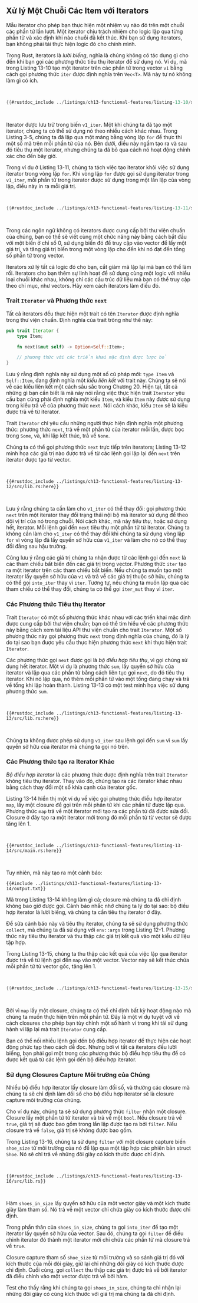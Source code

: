 ## Xử lý Một Chuỗi Các Item với Iterators

Mẫu iterator cho phép bạn thực hiện một nhiệm vụ nào đó trên một chuỗi các phần
tử lần lượt. Một iterator chịu trách nhiệm cho logic lặp qua từng phần tử và xác
định khi nào chuỗi đã kết thúc. Khi bạn sử dụng iterators, bạn không phải tái
thực hiện logic đó cho chính mình.

Trong Rust, iterators là _lười biếng_, nghĩa là chúng không có tác dụng gì cho
đến khi bạn gọi các phương thức tiêu thụ iterator để sử dụng nó. Ví dụ, mã trong
Listing 13-10 tạo một iterator trên các phần tử trong vector `v1` bằng cách gọi
phương thức `iter` được định nghĩa trên `Vec<T>`. Mã này tự nó không làm gì có
ích.

<Listing number="13-10" file-name="src/main.rs" caption="Tạo một iterator">

```rust
{{#rustdoc_include ../listings/ch13-functional-features/listing-13-10/src/main.rs:here}}
```

</Listing>

Iterator được lưu trữ trong biến `v1_iter`. Một khi chúng ta đã tạo một
iterator, chúng ta có thể sử dụng nó theo nhiều cách khác nhau. Trong Listing
3-5, chúng ta đã lặp qua một mảng bằng vòng lặp `for` để thực thi một số mã trên
mỗi phần tử của nó. Bên dưới, điều này ngầm tạo ra và sau đó tiêu thụ một
iterator, nhưng chúng ta đã bỏ qua cách nó hoạt động chính xác cho đến bây giờ.

Trong ví dụ ở Listing 13-11, chúng ta tách việc tạo iterator khỏi việc sử dụng
iterator trong vòng lặp `for`. Khi vòng lặp `for` được gọi sử dụng iterator
trong `v1_iter`, mỗi phần tử trong iterator được sử dụng trong một lần lặp của
vòng lặp, điều này in ra mỗi giá trị.

<Listing number="13-11" file-name="src/main.rs" caption="Sử dụng một iterator trong vòng lặp `for`">

```rust
{{#rustdoc_include ../listings/ch13-functional-features/listing-13-11/src/main.rs:here}}
```

</Listing>

Trong các ngôn ngữ không có iterators được cung cấp bởi thư viện chuẩn của
chúng, bạn có thể sẽ viết cùng một chức năng này bằng cách bắt đầu với một biến
ở chỉ số 0, sử dụng biến đó để truy cập vào vector để lấy một giá trị, và tăng
giá trị biến trong một vòng lặp cho đến khi nó đạt đến tổng số phần tử trong
vector.

Iterators xử lý tất cả logic đó cho bạn, cắt giảm mã lặp lại mà bạn có thể làm
rối. Iterators cho bạn thêm sự linh hoạt để sử dụng cùng một logic với nhiều
loại chuỗi khác nhau, không chỉ các cấu trúc dữ liệu mà bạn có thể truy cập theo
chỉ mục, như vectors. Hãy xem cách iterators làm điều đó.

### Trait `Iterator` và Phương thức `next`

Tất cả iterators đều thực hiện một trait có tên `Iterator` được định nghĩa trong
thư viện chuẩn. Định nghĩa của trait trông như thế này:

```rust
pub trait Iterator {
    type Item;

    fn next(&mut self) -> Option<Self::Item>;

    // phương thức với các triển khai mặc định được lược bỏ
}
```

Lưu ý rằng định nghĩa này sử dụng một số cú pháp mới: `type Item` và
`Self::Item`, đang định nghĩa một _kiểu liên kết_ với trait này. Chúng ta sẽ nói
về các kiểu liên kết một cách sâu sắc trong Chương 20. Hiện tại, tất cả những gì
bạn cần biết là mã này nói rằng việc thực hiện trait `Iterator` yêu cầu bạn cũng
phải định nghĩa một kiểu `Item`, và kiểu `Item` này được sử dụng trong kiểu trả
về của phương thức `next`. Nói cách khác, kiểu `Item` sẽ là kiểu được trả về từ
iterator.

Trait `Iterator` chỉ yêu cầu những người thực hiện định nghĩa một phương thức:
phương thức `next`, trả về một phần tử của iterator mỗi lần, được bọc trong
`Some`, và, khi lặp kết thúc, trả về `None`.

Chúng ta có thể gọi phương thức `next` trực tiếp trên iterators; Listing 13-12
minh họa các giá trị nào được trả về từ các lệnh gọi lặp lại đến `next` trên
iterator được tạo từ vector.

<Listing number="13-12" file-name="src/lib.rs" caption="Gọi phương thức `next` trên một iterator">

```rust,noplayground
{{#rustdoc_include ../listings/ch13-functional-features/listing-13-12/src/lib.rs:here}}
```

</Listing>

Lưu ý rằng chúng ta cần làm cho `v1_iter` có thể thay đổi: gọi phương thức
`next` trên một iterator thay đổi trạng thái nội bộ mà iterator sử dụng để theo
dõi vị trí của nó trong chuỗi. Nói cách khác, mã này _tiêu thụ_, hoặc sử dụng
hết, iterator. Mỗi lệnh gọi đến `next` tiêu thụ một phần tử từ iterator. Chúng
ta không cần làm cho `v1_iter` có thể thay đổi khi chúng ta sử dụng vòng lặp
`for` vì vòng lặp đã lấy quyền sở hữu của `v1_iter` và làm cho nó có thể thay
đổi đằng sau hậu trường.

Cũng lưu ý rằng các giá trị chúng ta nhận được từ các lệnh gọi đến `next` là các
tham chiếu bất biến đến các giá trị trong vector. Phương thức `iter` tạo ra một
iterator trên các tham chiếu bất biến. Nếu chúng ta muốn tạo một iterator lấy
quyền sở hữu của `v1` và trả về các giá trị thuộc sở hữu, chúng ta có thể gọi
`into_iter` thay vì `iter`. Tương tự, nếu chúng ta muốn lặp qua các tham chiếu
có thể thay đổi, chúng ta có thể gọi `iter_mut` thay vì `iter`.

### Các Phương thức Tiêu thụ Iterator

Trait `Iterator` có một số phương thức khác nhau với các triển khai mặc định
được cung cấp bởi thư viện chuẩn; bạn có thể tìm hiểu về các phương thức này
bằng cách xem tài liệu API thư viện chuẩn cho trait `Iterator`. Một số phương
thức này gọi phương thức `next` trong định nghĩa của chúng, đó là lý do tại sao
bạn được yêu cầu thực hiện phương thức `next` khi thực hiện trait `Iterator`.

Các phương thức gọi `next` được gọi là _bộ điều hợp tiêu thụ_, vì gọi chúng sử
dụng hết iterator. Một ví dụ là phương thức `sum`, lấy quyền sở hữu của iterator
và lặp qua các phần tử bằng cách liên tục gọi `next`, do đó tiêu thụ iterator.
Khi nó lặp qua, nó thêm mỗi phần tử vào một tổng đang chạy và trả về tổng khi
lặp hoàn thành. Listing 13-13 có một test minh họa việc sử dụng phương thức
`sum`.

<Listing number="13-13" file-name="src/lib.rs" caption="Gọi phương thức `sum` để lấy tổng của tất cả các phần tử trong iterator">

```rust,noplayground
{{#rustdoc_include ../listings/ch13-functional-features/listing-13-13/src/lib.rs:here}}
```

</Listing>

Chúng ta không được phép sử dụng `v1_iter` sau lệnh gọi đến `sum` vì `sum` lấy
quyền sở hữu của iterator mà chúng ta gọi nó trên.

### Các Phương thức tạo ra Iterator Khác

_Bộ điều hợp iterator_ là các phương thức được định nghĩa trên trait `Iterator`
không tiêu thụ iterator. Thay vào đó, chúng tạo ra các iterator khác nhau bằng
cách thay đổi một số khía cạnh của iterator gốc.

Listing 13-14 hiển thị một ví dụ về việc gọi phương thức điều hợp iterator
`map`, lấy một closure để gọi trên mỗi phần tử khi các phần tử được lặp qua.
Phương thức `map` trả về một iterator mới tạo ra các phần tử đã được sửa đổi.
Closure ở đây tạo ra một iterator mới trong đó mỗi phần tử từ vector sẽ được
tăng lên 1.

<Listing number="13-14" file-name="src/main.rs" caption="Gọi bộ điều hợp iterator `map` để tạo một iterator mới">

```rust,not_desired_behavior
{{#rustdoc_include ../listings/ch13-functional-features/listing-13-14/src/main.rs:here}}
```

</Listing>

Tuy nhiên, mã này tạo ra một cảnh báo:

```console
{{#include ../listings/ch13-functional-features/listing-13-14/output.txt}}
```

Mã trong Listing 13-14 không làm gì cả; closure mà chúng ta đã chỉ định không
bao giờ được gọi. Cảnh báo nhắc nhở chúng ta lý do tại sao: bộ điều hợp iterator
là lười biếng, và chúng ta cần tiêu thụ iterator ở đây.

Để sửa cảnh báo này và tiêu thụ iterator, chúng ta sẽ sử dụng phương thức
`collect`, mà chúng ta đã sử dụng với `env::args` trong Listing 12-1. Phương
thức này tiêu thụ iterator và thu thập các giá trị kết quả vào một kiểu dữ liệu
tập hợp.

Trong Listing 13-15, chúng ta thu thập các kết quả của việc lặp qua iterator
được trả về từ lệnh gọi đến `map` vào một vector. Vector này sẽ kết thúc chứa
mỗi phần tử từ vector gốc, tăng lên 1.

<Listing number="13-15" file-name="src/main.rs" caption="Gọi phương thức `map` để tạo một iterator mới, và sau đó gọi phương thức `collect` để tiêu thụ iterator mới và tạo một vector">

```rust
{{#rustdoc_include ../listings/ch13-functional-features/listing-13-15/src/main.rs:here}}
```

</Listing>

Bởi vì `map` lấy một closure, chúng ta có thể chỉ định bất kỳ hoạt động nào mà
chúng ta muốn thực hiện trên mỗi phần tử. Đây là một ví dụ tuyệt vời về cách
closures cho phép bạn tùy chỉnh một số hành vi trong khi tái sử dụng hành vi lặp
lại mà trait `Iterator` cung cấp.

Bạn có thể nối nhiều lệnh gọi đến bộ điều hợp iterator để thực hiện các hoạt
động phức tạp theo cách dễ đọc. Nhưng bởi vì tất cả iterators đều lười biếng,
bạn phải gọi một trong các phương thức bộ điều hợp tiêu thụ để có được kết quả
từ các lệnh gọi đến bộ điều hợp iterator.

### Sử dụng Closures Capture Môi trường của Chúng

Nhiều bộ điều hợp iterator lấy closure làm đối số, và thường các closure mà
chúng ta sẽ chỉ định làm đối số cho bộ điều hợp iterator sẽ là closure capture
môi trường của chúng.

Cho ví dụ này, chúng ta sẽ sử dụng phương thức `filter` nhận một closure.
Closure lấy một phần tử từ iterator và trả về một `bool`. Nếu closure trả về
`true`, giá trị sẽ được bao gồm trong lần lặp được tạo ra bởi `filter`. Nếu
closure trả về `false`, giá trị sẽ không được bao gồm.

Trong Listing 13-16, chúng ta sử dụng `filter` với một closure capture biến
`shoe_size` từ môi trường của nó để lặp qua một tập hợp các phiên bản struct
`Shoe`. Nó sẽ chỉ trả về những đôi giày có kích thước được chỉ định.

<Listing number="13-16" file-name="src/lib.rs" caption="Sử dụng phương thức `filter` với một closure capture `shoe_size`">

```rust,noplayground
{{#rustdoc_include ../listings/ch13-functional-features/listing-13-16/src/lib.rs}}
```

</Listing>

Hàm `shoes_in_size` lấy quyền sở hữu của một vector giày và một kích thước giày
làm tham số. Nó trả về một vector chỉ chứa giày có kích thước được chỉ định.

Trong phần thân của `shoes_in_size`, chúng ta gọi `into_iter` để tạo một
iterator lấy quyền sở hữu của vector. Sau đó, chúng ta gọi `filter` để điều
chỉnh iterator đó thành một iterator mới chỉ chứa các phần tử mà closure trả về
`true`.

Closure capture tham số `shoe_size` từ môi trường và so sánh giá trị đó với kích
thước của mỗi đôi giày, giữ lại chỉ những đôi giày có kích thước được chỉ định.
Cuối cùng, gọi `collect` thu thập các giá trị được trả về bởi iterator đã điều
chỉnh vào một vector được trả về bởi hàm.

Test cho thấy rằng khi chúng ta gọi `shoes_in_size`, chúng ta chỉ nhận lại những
đôi giày có cùng kích thước với giá trị mà chúng ta đã chỉ định.

